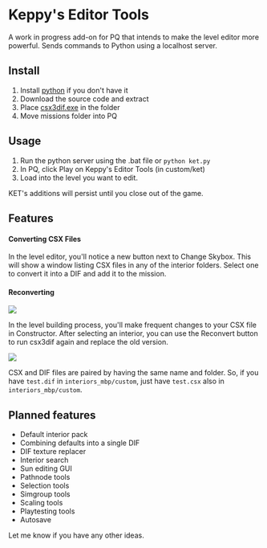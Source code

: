 # Keppy's Editor Tools
A work in progress add-on for PQ that intends to make the level editor more powerful.
Sends commands to Python using a localhost server.

## Install
1. Install [python](https://www.python.org/downloads/) if you don't have it
2. Download the source code and extract
3. Place [csx3dif.exe](https://github.com/RandomityGuy/csx3dif/releases) in the folder
4. Move missions folder into PQ

## Usage

1. Run the python server using the .bat file or `python ket.py`
2. In PQ, click Play on Keppy's Editor Tools (in custom/ket)
3. Load into the level you want to edit.

KET's additions will persist until you close out of the game.

## Features
#### Converting CSX Files
In the level editor, you'll notice a new button next to Change Skybox. This will show a window listing CSX files in any of the interior folders. Select one to convert it into a DIF and add it to the mission.

#### Reconverting

<img src="https://i.imgur.com/8pCSFBZ.png">

In the level building process, you'll make frequent changes to your CSX file in Constructor. After selecting an interior, you can use the Reconvert button to run csx3dif again and replace the old version.

<img src="https://media4.giphy.com/media/v1.Y2lkPTc5MGI3NjExejIxcHo2amVlaGRpbmI2MmZteTRrejhmaG12NjVxd2cxNXI4ODJrcSZlcD12MV9pbnRlcm5hbF9naWZfYnlfaWQmY3Q9Zw/R7bV3LbIlWNMbK4EQ9/giphy.gif">

CSX and DIF files are paired by having the same name and folder. So, if you have `test.dif` in `interiors_mbp/custom`, just have `test.csx` also in `interiors_mbp/custom`.

## Planned features

+ Default interior pack
+ Combining defaults into a single DIF
+ DIF texture replacer
+ Interior search
+ Sun editing GUI
+ Pathnode tools
+ Selection tools
+ Simgroup tools
+ Scaling tools
+ Playtesting tools
+ Autosave

Let me know if you have any other ideas.
